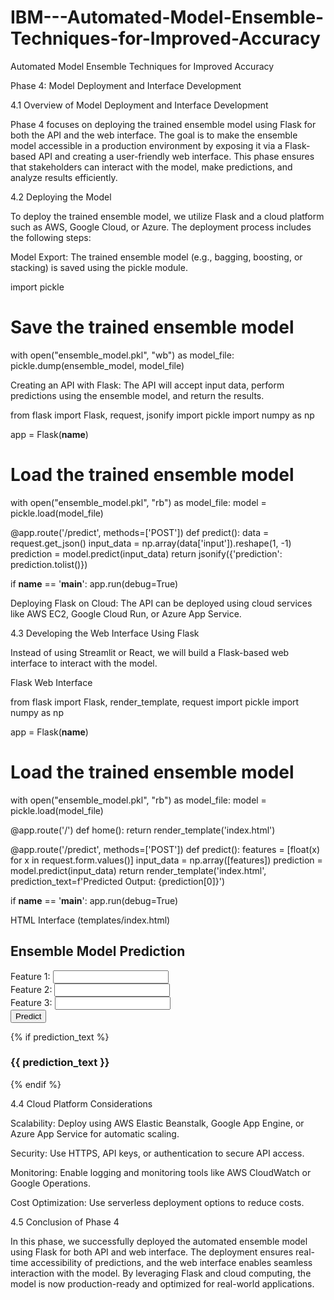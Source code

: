 # IBM---Automated-Model-Ensemble-Techniques-for-Improved-Accuracy
Automated Model Ensemble Techniques for Improved Accuracy

Phase 4: Model Deployment and Interface Development

4.1 Overview of Model Deployment and Interface Development

Phase 4 focuses on deploying the trained ensemble model using Flask for both the API and the web interface. The goal is to make the ensemble model accessible in a production environment by exposing it via a Flask-based API and creating a user-friendly web interface. This phase ensures that stakeholders can interact with the model, make predictions, and analyze results efficiently.

4.2 Deploying the Model

To deploy the trained ensemble model, we utilize Flask and a cloud platform such as AWS, Google Cloud, or Azure. The deployment process includes the following steps:

Model Export: The trained ensemble model (e.g., bagging, boosting, or stacking) is saved using the pickle module.

import pickle

# Save the trained ensemble model
with open("ensemble_model.pkl", "wb") as model_file:
    pickle.dump(ensemble_model, model_file)

Creating an API with Flask: The API will accept input data, perform predictions using the ensemble model, and return the results.

from flask import Flask, request, jsonify
import pickle
import numpy as np

app = Flask(__name__)

# Load the trained ensemble model
with open("ensemble_model.pkl", "rb") as model_file:
    model = pickle.load(model_file)

@app.route('/predict', methods=['POST'])
def predict():
    data = request.get_json()
    input_data = np.array(data['input']).reshape(1, -1)
    prediction = model.predict(input_data)
    return jsonify({'prediction': prediction.tolist()})

if __name__ == '__main__':
    app.run(debug=True)

Deploying Flask on Cloud: The API can be deployed using cloud services like AWS EC2, Google Cloud Run, or Azure App Service.

4.3 Developing the Web Interface Using Flask

Instead of using Streamlit or React, we will build a Flask-based web interface to interact with the model.

Flask Web Interface

from flask import Flask, render_template, request
import pickle
import numpy as np

app = Flask(__name__)

# Load the trained ensemble model
with open("ensemble_model.pkl", "rb") as model_file:
    model = pickle.load(model_file)

@app.route('/')
def home():
    return render_template('index.html')

@app.route('/predict', methods=['POST'])
def predict():
    features = [float(x) for x in request.form.values()]
    input_data = np.array([features])
    prediction = model.predict(input_data)
    return render_template('index.html', prediction_text=f'Predicted Output: {prediction[0]}')

if __name__ == '__main__':
    app.run(debug=True)

HTML Interface (templates/index.html)

<!DOCTYPE html>
<html>
<head>
    <title>Ensemble Model Prediction</title>
</head>
<body>
    <h2>Ensemble Model Prediction</h2>
    <form action="/predict" method="post">
        <label>Feature 1:</label>
        <input type="text" name="feature1"><br>
        <label>Feature 2:</label>
        <input type="text" name="feature2"><br>
        <label>Feature 3:</label>
        <input type="text" name="feature3"><br>
        <input type="submit" value="Predict">
    </form>
    {% if prediction_text %}
        <h3>{{ prediction_text }}</h3>
    {% endif %}
</body>
</html>

4.4 Cloud Platform Considerations

Scalability: Deploy using AWS Elastic Beanstalk, Google App Engine, or Azure App Service for automatic scaling.

Security: Use HTTPS, API keys, or authentication to secure API access.

Monitoring: Enable logging and monitoring tools like AWS CloudWatch or Google Operations.

Cost Optimization: Use serverless deployment options to reduce costs.

4.5 Conclusion of Phase 4

In this phase, we successfully deployed the automated ensemble model using Flask for both API and web interface. The deployment ensures real-time accessibility of predictions, and the web interface enables seamless interaction with the model. By leveraging Flask and cloud computing, the model is now production-ready and optimized for real-world applications.


